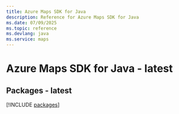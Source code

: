 ```yaml
---
title: Azure Maps SDK for Java
description: Reference for Azure Maps SDK for Java
ms.date: 07/09/2025
ms.topic: reference
ms.devlang: java
ms.service: maps
---
```

# Azure Maps SDK for Java - latest
## Packages - latest
[!INCLUDE [packages](maps-index.md)]